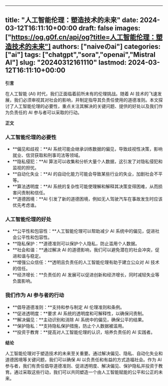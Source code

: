 
---
title: "人工智能伦理：塑造技术的未来"
date: 2024-03-12T16:11:10+00:00
draft: false
images: ["https://og.g0f.cn/api/og?title=人工智能伦理：塑造技术的未来"]
authors: ["naiveのai"]
categories: ["ai"]
tags: ["chatgpt","sora","openai","Mistral AI"]
slug: "20240312161110"
lastmod: 2024-03-12T16:11:10+00:00
---
**引言**

在人工智能 (AI) 时代，我们正面临着前所未有的伦理挑战。随着 AI 技术的飞速发展，我们必须审视其对社会的影响，并制定指导其负责任使用的道德准则。本文探讨了人工智能伦理的必要性，重点关注其解决的关键问题、提供的好处以及我们作为负责任的 AI 参与者可以采取的行动。

**正文**

### 人工智能伦理的必要性

* **偏见和歧视：**AI 系统可能会继承训练数据的偏见，导致歧视性决策，影响就业、信贷获取和刑事司法等领域。
* **隐私侵犯：**AI 算法可以收集和分析大量个人数据，这引发了对隐私侵犯和监视的担忧。
* **自动化失业：**AI 的自动化能力可能会导致某些行业的失业，加剧社会不平等。
* **算法透明度：**AI 系统的复杂性可能使理解和解释其决策变得困难，从而损害问责制和信任。
* **道德困境：**AI 引发了新的道德困境，例如无人驾驶汽车在事故发生时应该优先考虑谁。

### 人工智能伦理的好处

* **公平性和包容性：**人工智能伦理可以帮助减少 AI 系统中的偏见，促进社会公平性和包容性。
* **隐私保护：**道德准则可以保护个人隐私，防止滥用个人数据。
* **社会和谐：**通过解决 AI 的道德影响，我们可以避免潜在的社会冲突，促进和谐与稳定。
* **增强公众信任：**透明且负责任的人工智能伦理有助于建立公众对 AI 技术的信任。
* **经济增长：**负责任的 AI 发展可以促进创新和经济增长，同时减轻失业等负面影响。

### 我们作为 AI 参与者的行动

* **倡导道德准则：**支持和参与制定 AI 伦理准则和条例。
* **促进透明度：**要求 AI 系统的透明度和可解释性，以确保问责制。
* **解决偏见：**主动识别和消除 AI 系统中的偏见，确保公平的结果。
* **保护隐私：**支持隐私保护措施，防止个人数据被滥用。
* **投资于教育：**提高对人工智能伦理的认识，培养负责任的 AI 实践者。

**结论**

人工智能伦理对于塑造技术的未来至关重要。通过解决偏见、隐私、自动化失业和道德困境等关键问题，我们可以确保 AI 以负责任和有益的方式造福社会。作为 AI 参与者，我们有责任倡导道德准则、促进透明度、解决偏见、保护隐私并投资于教育。通过采取这些行动，我们可以共同塑造一个由人工智能赋能的公平和公正的未来。
